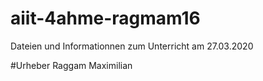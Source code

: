 # aiit-4ahme-ragmam16
Dateien und Informationnen zum Unterricht am 27.03.2020

#Urheber
Raggam Maximilian
